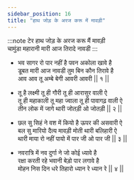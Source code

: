 ```yaml
---
sidebar_position: 16
title: "हाथ जोड़ के अरज करू में मावड़ी"
---
```


:::note टेर
हाथ जोड़ के अरज करू मैं मावड़ी <br/>
चामुंडा महारानी मारी आज तिरादे नावडी
:::

- भव सागर रो पार नहीं है पवन अकोला खावे है <br/>
  डूबत मारी आज नावडी तुम बिन कौन तिरावे है <br/>
  आव आव तू अम्बे बेगी आवरी आवरी || १ ||

- तू है लक्ष्मी तू ही गौरी तू ही आरासुर वाली ऐ <br/>
  तू ही महाकाली तू महा ज्वाला तू ही पावागढ़ वाली ऐ <br/>
  तीन लोक में जागे थारी जोतड़ी ओ जोतड़ी || २ ||

- छल सु सिहं ने वश में कियो है ऊपर की असवारी ऐ <br/>
  बल सु मारियो दैत्य मावड़ी मोती थारी बलिहारी ऐ <br/>
  थारी माया रो नहीं पायो में पार जी ओ पार जी || ३ ||

- नवरात्रि में नव दुर्गा ने जो कोई ध्यावे है <br/>
  रक्षा करती रहे भवानी बेड़ो पार लगावे है <br/>
  मोहन निस दिन धरे तिहारो ध्यान रे ध्यान रे || ४ ||
